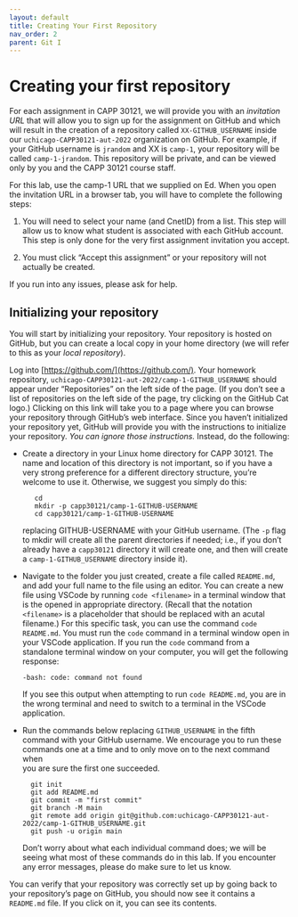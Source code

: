```yaml
---
layout: default
title: Creating Your First Repository
nav_order: 2
parent: Git I
---
```


# Creating your first repository

For each assignment in CAPP 30121, we will provide you with an _invitation URL_ that will allow you to sign up for the assignment on GitHub and which will result in the creation of a repository called `XX-GITHUB_USERNAME` inside our `uchicago-CAPP30121-aut-2022` organization on GitHub. For example, if your GitHub username is `jrandom` and XX is `camp-1`, your repository will be called `camp-1-jrandom`. This repository will be private, and can be viewed only by you and the CAPP 30121 course staff.

For this lab, use the camp-1 URL that we supplied on Ed. When you open the invitation URL in a browser tab, you will have to complete the following steps:

1.  You will need to select your name (and CnetID) from a list. This step will allow us to know what student is associated with each GitHub account. This step is only done for the very first assignment invitation you accept.
    
2.  You must click “Accept this assignment” or your repository will not actually be created.

If you run into any issues, please ask for help.

## Initializing your repository

You will start by initializing your repository. Your repository is hosted on GitHub, but you can create a local copy in your home directory (we will refer to this as your _local repository_).

Log into [https://github.com/](https://github.com/). Your homework repository, `uchicago-CAPP30121-aut-2022/camp-1-GITHUB_USERNAME` should appear under “Repositories” on the left side of the page. (If you don’t see a list of repositories on the left side of the page, try clicking on the GitHub Cat logo.) Clicking on this link will take you to a page where you can browse your repository through GitHub’s web interface. Since you haven’t initialized your repository yet, GitHub will provide you with the instructions to initialize your repository. _You can ignore those instructions._ Instead, do the following:

 - Create a directory in your Linux home directory for CAPP 30121. The
   name and location of this directory is not important, so if you have
   a very strong preference for a different directory structure, you’re
   welcome to use it. Otherwise, we suggest you simply do this:
          
          cd
          mkdir -p capp30121/camp-1-GITHUB-USERNAME
          cd capp30121/camp-1-GITHUB-USERNAME
   
   replacing GITHUB-USERNAME with your GitHub username. (The `-p` flag
   to mkdir will create all the parent directories if needed; i.e., if
   you don’t already have a `capp30121` directory it will create one,
   and then will create a `camp-1-GITHUB_USERNAME` directory inside it).
 - Navigate to the folder you just created, create a file
   called `README.md`, and add your full name to the file using an
   editor. You can create a new file using VSCode by running `code
   <filename>` in a terminal window that is the opened in appropriate
   directory. (Recall that the notation `<filename>` is a placeholder
   that should be replaced with an acutal filename.) For this specific
   task, you can use the command `code README.md`. You must run the
   `code` command in a terminal window open in your VSCode application.
   If you run the `code` command from a standalone terminal window on
   your computer, you will get the following response:
   
       -bash: code: command not found
   
   If you see this output when attempting to run `code README.md`, you
   are in the wrong terminal and need to switch to a terminal in the
   VSCode application.
 - Run the commands below replacing `GITHUB_USERNAME` in the fifth   
   command with your GitHub username. We encourage you to run these   
   commands one at a time and to only move on to the next command when  
   you are sure the first one succeeded.
         
         git init
         git add README.md
         git commit -m "first commit"
         git branch -M main
         git remote add origin git@github.com:uchicago-CAPP30121-aut-2022/camp-1-GITHUB_USERNAME.git
         git push -u origin main
   
   Don’t worry about what each individual command does; we will be
   seeing what most of these commands do in this lab. If you encounter
   any error messages, please do make sure to let us know.

You can verify that your repository was correctly set up by going back to your repository’s page on GitHub, you should now see it contains a `README.md` file. If you click on it, you can see its contents.
